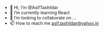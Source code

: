 - 👋 Hi, I’m @AsifTashildar
- 🌱 I’m currently learning React
- 💞️ I’m looking to collaborate on ...
- 📫 How to reach me asif.tashildar@yahoo.in

<!---
AsifTashildar/AsifTashildar is a ✨ special ✨ repository because its `README.md` (this file) appears on your GitHub profile.
You can click the Preview link to take a look at your changes.
--->
